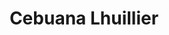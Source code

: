 ---
title: "Cebuana Lhuillier"
url: /quezon-city/cebuana-lhuillier-general-luis-street/
shop: pawnbroker
---